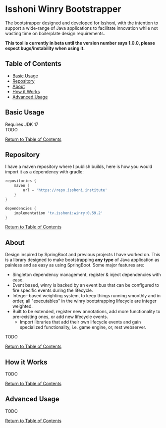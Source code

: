 Isshoni Winry Bootstrapper
==========================
The bootstrapper designed and developed for Isshoni, with the intention to support a wide-range
of Java applications to facilitate innovation while not wasting time on boilerplate design requirements.

**This tool is currently in beta until the version number says 1.0.0, please expect bugs/instability when using it.**

Table of Contents
-----------------
- [Basic Usage](#basic-usage)
- [Repository](#repository)
- [About](#about)
- [How it Works](#how-it-works)
- [Advanced Usage](#advanced-usage)

Basic Usage
-----------
Requires JDK 17  
TODO

[Return to Table of Contents](#table-of-contents)

Repository
----------
I have a maven repository where I publish builds, here is how you would import it as a dependency with gradle:
```groovy
repositories {
    maven {
        url = 'https://repo.isshoni.institute'
    }
}

dependencies {
    implementation 'tv.isshoni:winry:0.59.2'
}
```

[Return to Table of Contents](#table-of-contents)

About
-----
Design inspired by SpringBoot and previous projects I have worked on. This is a library designed to make
bootstrapping **any type** of Java application as painless and as easy as using SpringBoot. Some major
features are:
* Singleton dependency management, register & inject dependencies with ease.
* Event based, winry is backed by an event bus that can be configured to fire specific events during the lifecycle.
* Integer-based weighting system, to keep things running smoothly and in order, all "executables" in the winry bootstrapping lifecycle are integer weighted.
* Built to be extended, register new annotations, add more functionality to pre-existing ones, or add new lifecycle events.
    * Import libraries that add their own lifecycle events and gain specialized functionality, i.e. game engine, or, rest webserver.
  
TODO  
  
[Return to Table of Contents](#table-of-contents)

How it Works
------------
TODO  
  
[Return to Table of Contents](#table-of-contents)

Advanced Usage
--------------
TODO  
  
[Return to Table of Contents](#table-of-contents)
